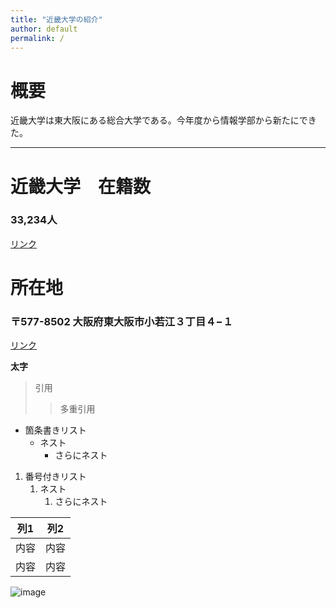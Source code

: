 ```yaml
---
title: "近畿大学の紹介"
author: default
permalink: /
---
```


# 概要

近畿大学は東大阪にある総合大学である。今年度から情報学部から新たにできた。



---
# 近畿大学　在籍数
### 33,234人

[リンク](https://www.kindai.ac.jp/)

# 所在地
### 〒577-8502 大阪府東大阪市小若江３丁目４−１

[リンク](https://www.kindai.ac.jp/access/)

**太字**

> 引用
>> 多重引用


- 箇条書きリスト
  - ネスト
    - さらにネスト


1. 番号付きリスト
   1. ネスト
      1. さらにネスト

  
| 列1  | 列2  |
|-----|-----|
| 内容  | 内容  |
| 内容  | 内容  |

![image](/220422_GitHubPages/assets/images/logo-150.png)
